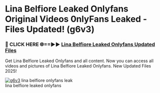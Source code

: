 # Lina Belfiore Leaked Onlyfans Original Videos 0nlyFans Leaked - Files Updated! (g6v3)

<h3>🔴 CLICK HERE 🌐==►► <a href="https://tinyurl.com/3hn5wdd3" rel="nofollow">Lina Belfiore Leaked Onlyfans Updated Files</a></h3>

Get Lina Belfiore Leaked Onlyfans and all content. Now you can access all videos and pictures of Lina Belfiore Leaked Onlyfans. New Updated Files 2025!

[![g6v3](https://i.imgur.com/4HnBqBT.gif)](https://tinyurl.com/3hn5wdd3)
lina belfiore onlyfans leak<br>
lina belfiore leaked onlyfans
